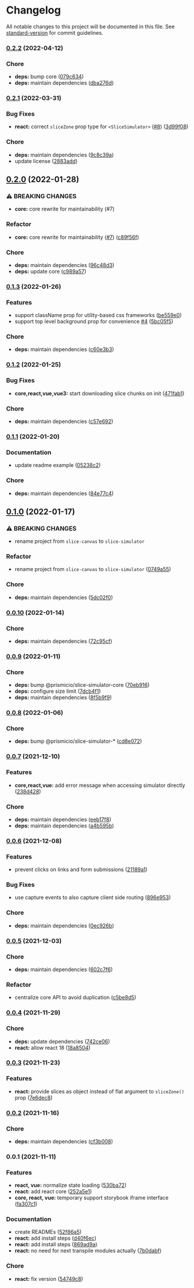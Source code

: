 # Changelog

All notable changes to this project will be documented in this file. See [standard-version](https://github.com/conventional-changelog/standard-version) for commit guidelines.

### [0.2.2](https://github.com/prismicio/slice-simulator/compare/@prismicio/slice-simulator-react@0.2.1...@prismicio/slice-simulator-react@0.2.2) (2022-04-12)


### Chore

* **deps:** bump core ([079c634](https://github.com/prismicio/slice-simulator/commit/079c634b00a728dd9b70d34da0dc51ae22cbefa5))
* **deps:** maintain dependencies ([dba276d](https://github.com/prismicio/slice-simulator/commit/dba276d545188b7c44ade245af4c2a7d713801d9))

### [0.2.1](https://github.com/prismicio/slice-simulator/compare/@prismicio/slice-simulator-react@0.2.0...@prismicio/slice-simulator-react@0.2.1) (2022-03-31)


### Bug Fixes

* **react:** correct `sliceZone` prop type for `<SliceSimulator>` ([#8](https://github.com/prismicio/slice-simulator/issues/8)) ([3d99f08](https://github.com/prismicio/slice-simulator/commit/3d99f083cdd4045893b8f2607d85b3a9b2deef7c))


### Chore

* **deps:** maintain dependencies ([9c8c39a](https://github.com/prismicio/slice-simulator/commit/9c8c39a1968c7f9a9b0733de877cd1e400b90efe))
* update license ([2883add](https://github.com/prismicio/slice-simulator/commit/2883addcc503a7c64ccd9ba16e92f73aacbdf9a3))

## [0.2.0](https://github.com/prismicio/slice-simulator/compare/@prismicio/slice-simulator-react@0.1.3...@prismicio/slice-simulator-react@0.2.0) (2022-01-28)


### ⚠ BREAKING CHANGES

* **core:** core rewrite for maintainability (#7)

### Refactor

* **core:** core rewrite for maintainability ([#7](https://github.com/prismicio/slice-simulator/issues/7)) ([c89f56f](https://github.com/prismicio/slice-simulator/commit/c89f56fe012984ebea742740c632d84221283273))


### Chore

* **deps:** maintain dependencies ([96c48d3](https://github.com/prismicio/slice-simulator/commit/96c48d3611419290fae0e6900a7e9b2c5d18e5dc))
* **deps:** update core ([c989a57](https://github.com/prismicio/slice-simulator/commit/c989a57e27a1a054204c6862b6d7e48cc65728e5))

### [0.1.3](https://github.com/prismicio/slice-simulator/compare/@prismicio/slice-simulator-react@0.1.2...@prismicio/slice-simulator-react@0.1.3) (2022-01-26)


### Features

* support className prop for utility-based css frameworks ([be559e0](https://github.com/prismicio/slice-simulator/commit/be559e08c6b9b2fa3968780a4d80472b39685fd7))
* support top level background prop for convenience [#4](https://github.com/prismicio/slice-simulator/issues/4) ([5bc05f5](https://github.com/prismicio/slice-simulator/commit/5bc05f5f7657a7c350c9313dfc22cf9abaac12b8))


### Chore

* **deps:** maintain dependencies ([c60e3b3](https://github.com/prismicio/slice-simulator/commit/c60e3b323beafa2c1eacd504770d08c2c7aab6a7))

### [0.1.2](https://github.com/prismicio/slice-simulator/compare/@prismicio/slice-simulator-react@0.1.1...@prismicio/slice-simulator-react@0.1.2) (2022-01-25)


### Bug Fixes

* **core,react,vue,vue3:** start downloading slice chunks on init ([471fab1](https://github.com/prismicio/slice-simulator/commit/471fab1baa8466635dc0c726598dd4a311ede771))


### Chore

* **deps:** maintain dependencies ([c57e692](https://github.com/prismicio/slice-simulator/commit/c57e692e786521e6c69284bd91b5e51b17873a1c))

### [0.1.1](https://github.com/prismicio/slice-simulator/compare/@prismicio/slice-simulator-react@0.1.0...@prismicio/slice-simulator-react@0.1.1) (2022-01-20)


### Documentation

* update readme example ([05238c2](https://github.com/prismicio/slice-simulator/commit/05238c2b02e1744fa23ec9222216201ed0367d61))


### Chore

* **deps:** maintain dependencies ([84e77c4](https://github.com/prismicio/slice-simulator/commit/84e77c4bc364580cac0396a13dd51524bf7a0efc))

## [0.1.0](https://github.com/prismicio/slice-simulator/compare/@prismicio/slice-canvas-renderer-react@0.0.10...@prismicio/slice-simulator-react@0.1.0) (2022-01-17)


### ⚠ BREAKING CHANGES

* rename project from `slice-canvas` to `slice-simulator`

### Refactor

* rename project from `slice-canvas` to `slice-simulator` ([0749a55](https://github.com/prismicio/slice-simulator/commit/0749a55dcd7a7088a86cf47ef43079f21303f266))


### Chore

* **deps:** maintain dependencies ([5dc02f0](https://github.com/prismicio/slice-simulator/commit/5dc02f04e5489db1879584958745509634cf0992))

### [0.0.10](https://github.com/prismicio/slice-simulator/compare/@prismicio/slice-canvas-renderer-react@0.0.9...@prismicio/slice-canvas-renderer-react@0.0.10) (2022-01-14)


### Chore

* **deps:** maintain dependencies ([72c95cf](https://github.com/prismicio/slice-simulator/commit/72c95cf29fe2783ba695b6d80e8a4bfeebd4834a))

### [0.0.9](https://github.com/prismicio/slice-simulator/compare/@prismicio/slice-canvas-renderer-react@0.0.8...@prismicio/slice-canvas-renderer-react@0.0.9) (2022-01-11)


### Chore

* **deps:** bump @prismicio/slice-simulator-core ([70eb916](https://github.com/prismicio/slice-simulator/commit/70eb916d1d88e4d1147f5c93fa153ade2b4ee483))
* **deps:** configure size limit ([7dcb4f1](https://github.com/prismicio/slice-simulator/commit/7dcb4f1cec753fe1b0361f361958e318a721e47e))
* **deps:** maintain dependencies ([8f5b9f9](https://github.com/prismicio/slice-simulator/commit/8f5b9f969b01bb4b4d6adf65ac957cb66dac9b4c))

### [0.0.8](https://github.com/prismicio/slice-simulator/compare/@prismicio/slice-canvas-renderer-react@0.0.7...@prismicio/slice-canvas-renderer-react@0.0.8) (2022-01-06)


### Chore

* **deps:** bump @prismicio/slice-simulator-* ([cd8e072](https://github.com/prismicio/slice-simulator/commit/cd8e0725e9adc0c3ab1f955ae80988989666afef))

### [0.0.7](https://github.com/prismicio/slice-simulator/compare/@prismicio/slice-canvas-renderer-react@0.0.6...@prismicio/slice-canvas-renderer-react@0.0.7) (2021-12-10)


### Features

* **core,react,vue:** add error message when accessing simulator directly ([238d428](https://github.com/prismicio/slice-simulator/commit/238d428a162f48f10bf32740574d7aa1e120139f))


### Chore

* **deps:** maintain dependencies ([eeb17f8](https://github.com/prismicio/slice-simulator/commit/eeb17f89af0b74a7fc89cf25ce93c001bdb1e9c1))
* **deps:** maintain dependencies ([a4b595b](https://github.com/prismicio/slice-simulator/commit/a4b595b8e39058c4148e994ed35158793ba77cba))

### [0.0.6](https://github.com/prismicio/slice-simulator/compare/@prismicio/slice-canvas-renderer-react@0.0.5...@prismicio/slice-canvas-renderer-react@0.0.6) (2021-12-08)


### Features

* prevent clicks on links and form submissions ([21189a1](https://github.com/prismicio/slice-simulator/commit/21189a1a1135fd5d05ba4e548fc61ecd798ca004))


### Bug Fixes

* use capture events to also capture client side routing ([896e953](https://github.com/prismicio/slice-simulator/commit/896e9534fe3be1d19af04138b00e7fc25bc4213e))


### Chore

* **deps:** maintain dependencies ([0ec926b](https://github.com/prismicio/slice-simulator/commit/0ec926bad7eb9d73ef65f729502e719b19216349))

### [0.0.5](https://github.com/prismicio/slice-simulator/compare/@prismicio/slice-canvas-renderer-react@0.0.4...@prismicio/slice-canvas-renderer-react@0.0.5) (2021-12-03)


### Chore

* **deps:** maintain dependencies ([602c7f6](https://github.com/prismicio/slice-simulator/commit/602c7f66291c432ae8c08f8291fc1c274446b411))


### Refactor

* centralize core API to avoid duplication ([c5be8d5](https://github.com/prismicio/slice-simulator/commit/c5be8d5e3b381bd925a7004739387a7664d72dd5))

### [0.0.4](https://github.com/prismicio/slice-simulator/compare/@prismicio/slice-canvas-renderer-react@0.0.3...@prismicio/slice-canvas-renderer-react@0.0.4) (2021-11-29)


### Chore

* **deps:** update dependencies ([742ce06](https://github.com/prismicio/slice-simulator/commit/742ce06b281bbaf018c2d2e33420b9a0f9f135da))
* **react:** allow react 18 ([18a8504](https://github.com/prismicio/slice-simulator/commit/18a8504c14fd7b11a43006e7e75abc016eda3c1b))

### [0.0.3](https://github.com/prismicio/slice-simulator/compare/@prismicio/slice-canvas-renderer-react@0.0.2...@prismicio/slice-canvas-renderer-react@0.0.3) (2021-11-23)


### Features

* **react:** provide slices as object instead of flat argument to `sliceZone()` prop ([7e6dec8](https://github.com/prismicio/slice-simulator/commit/7e6dec8f046b47c4bd1966235f1f72f5a7802d20))

### [0.0.2](https://github.com/prismicio/slice-simulator/compare/@prismicio/slice-canvas-renderer-react@0.0.1...@prismicio/slice-canvas-renderer-react@0.0.2) (2021-11-16)


### Chore

* **deps:** maintain dependencies ([cf3b008](https://github.com/prismicio/slice-simulator/commit/cf3b008dbb015295d7ad905ca641dc62f7508260))

### 0.0.1 (2021-11-11)


### Features

* **react, vue:** normalize state loading ([530ba72](https://github.com/prismicio/slice-simulator/commit/530ba7208d1eae1f1306bc4da32a11f29dce48be))
* **react:** add react core ([252a5e1](https://github.com/prismicio/slice-simulator/commit/252a5e19f228696b1c8ca182d8481e5ec7b5d5af))
* **core, react, vue:** temporary support storybook iframe interface ([fa307c1](https://github.com/prismicio/slice-simulator/commit/fa307c1133c102141dee1920ee9dbfd823abcec3))


### Documentation

* create READMEs ([52f86a5](https://github.com/prismicio/slice-simulator/commit/52f86a57eea2e0143514591e9b969ec193d701b8))
* **react:** add install steps ([d40f6ec](https://github.com/prismicio/slice-simulator/commit/d40f6ec037977115200e1d69cce2d3f04b87869a))
* **react:** add install steps ([869ad9a](https://github.com/prismicio/slice-simulator/commit/869ad9a01b7c6dc59e248127e3e25ed756baf25c))
* **react:** no need for next transpile modules actually ([7b0dabf](https://github.com/prismicio/slice-simulator/commit/7b0dabf1a15b6b2442ce0b8b3763ec777b58b9c7))


### Chore

* **react:** fix version ([54749c8](https://github.com/prismicio/slice-simulator/commit/54749c8036816bcf0291dcaf69650afb0e5add42))
